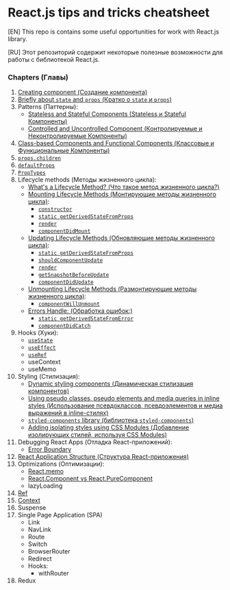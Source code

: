 # React.js tips and tricks cheatsheet

[EN]
This repo is contains some useful opportunities for work with React.js library.

[RU]
Этот репозиторий содержит некоторые полезные возможности для работы с библиотекой React.js.

### Chapters (Главы)

1. [Creating component (Создание компонента)](%20chapters/CreateComponent.md)
2. [Briefly about `state` and `props` (Кратко о `state` и `props`)](%20chapters/state_props.md)
3. Patterns (Паттерны): 
    * [Stateless and Stateful Components (Stateless и Stateful Компоненты)](%20chapters/patterns/StatelessStatefulComponents.md)
    * [Controlled and Uncontrolled Component (Контролируемые  и Неконтролируемые Компоненты)](%20chapters/patterns/ControlledUncontrolledComponents.md)
4. [Class-based Components and Functional Components (Классовые и Функциональные Компоненты)](%20chapters/ClassFuncComponents.md)
5. [`props.children`](%20chapters/props_children.md)
6. [`defaultProps`](%20chapters/defaultProps.md)
7. [`PropTypes`](%20chapters/PropTypes.md)
8. Lifecycle methods (Методы жизненного цикла):
    * [What's a Lifecycle Method? (Что такое метод жизненного цикла?)](%20chapters/lifecycle_methods/LifecycleMethodsDescr.md)
    * [Mounting Lifecycle Methods (Монтирующие методы жизненного цикла)](%20chapters/lifecycle_methods/types/mounting/MountingLifecycleMethods.md):
        * [`constructor`](%20chapters/lifecycle_methods/types/mounting/constructor.md)
        * [`static getDerivedStateFromProps`](%20chapters/lifecycle_methods/types/mounting/getDerivedStateFromProps.md)
        * [`render`](%20chapters/lifecycle_methods/types/mounting/render.md)
        * [`componentDidMount`](chapters/lifecycle_methods/types/mounting/componentDidMount.md)
    * [Updating Lifecycle Methods (Обновляющие методы жизненного цикла)](chapters/lifecycle_methods/types/updating/UpdatingLifecycleMethods.md):
        * [`static getDerivedStateFromProps`](%20chapters/lifecycle_methods/types/mounting/getDerivedStateFromProps.md)
        * [`shouldComponentUpdate`](%20chapters/lifecycle_methods/types/updating/shouldComponentUpdate.md)
        * [`render`](%20chapters/lifecycle_methods/types/mounting/render.md)
        * [`getSnapshotBeforeUpdate`](chapters/lifecycle_methods/types/updating/getSnapshotBeforeUpdate.md)
        * [`componentDidUpdate`](chapters/lifecycle_methods/types/updating/componentDidUpdate.md)
    * [Unmounting Lifecycle Methods (Размонтирующие методы жизненного цикла)](%20chapters/lifecycle_methods/types/unmounting/UnmountingLifecycleMethods.md):
        * [`componentWillUnmount`](%20chapters/lifecycle_methods/types/unmounting/componentWillUnmount.md)
    * [Errors Handle: (Обработка ошибок:)](%20chapters/lifecycle_methods/types/errors/errors_handle.md)
        * [`static getDerivedStateFromError`](%20chapters/lifecycle_methods/types/errors/getDerivedStateFromError.md)
        * [`componentDidCatch`](%20chapters/lifecycle_methods/types/errors/componentDidCatch.md)
9. Hooks (Хуки):
    * [`useState`](%20chapters/hooks/useState.md) 
    * [`useEffect`](%20chapters/hooks/useEffect.md)
    * [`useRef`](%20chapters/hooks/useRef.md)
    * useContext
    * useMemo
10. Styling (Стилизация):
    * [Dynamic styling components (Динамическая стилизация компонентов)](%20chapters/styling/dynamic_styling.md)  
    * [Using pseudo classes, pseudo elements and media queries in inline styles (Использование псевдоклассов, псевдоэлементов и медиа выражений в inline-стилях)](%20chapters/styling/radium.md) 
    * [`styled-components` library (библиотека `styled-components`)](%20chapters/styling/styled-components.md) 
    * [Adding isolating styles using CSS Modules (Добавление изолирующих стилей, используя CSS Modules)](%20chapters/styling/css_modules.md)   
11. Debugging React Apps (Отладка React-приложений):
    * [Error Boundary](%20chapters/debug/error_boundary.md)
12. [React Application Structure (Структура React-приложения)](%20chapters/structure/app_structure.md)
13. Optimizations (Оптимизации):
    * [React.memo](%20chapters/optimization/react_memo.md)
    * [React.Component vs React.PureComponent](%20chapters/optimization/component_vs_purecomponent.md)
    * lazyLoading
14. [Ref](%20chapters/ref/ref.md)
15. [Context](%20chapters/context/context.md)
16. Suspense
17. Single Page Application (SPA)
    * Link
    * NavLink
    * Route
    * Switch
    * BrowserRouter
    * Redirect
    * Hooks:
        * withRouter
18. Redux        
